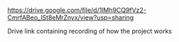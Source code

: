 https://drive.google.com/file/d/1lMh9CQ9fVz2-CmrfABeo_lSt8eMrZnyx/view?usp=sharing

Drive link containing recording of how the project works
